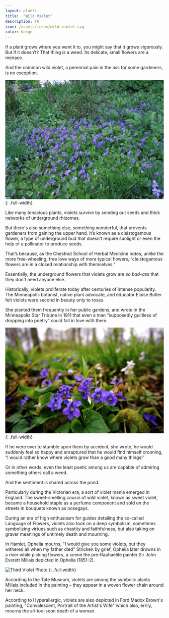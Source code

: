 ```yaml
---
layout: plants
title:  "Wild Violet"
description: TK
icon: /assets/icons/wild-violet.svg
color: beige
---
```

If a plant grows where you want it to, you might say that it grows vigorously. But if it doesn’t? That thing is a weed. Its delicate, small flowers are a menace. 

And the common wild violet, a perennial pain in the ass for some gardeners, is no exception.

![First Violet Photo](/assets/images/violet-unedited/143189362_a9b4c28aab_o.jpg)
{: .full-width}

Like many tenacious plants, violets survive by sending out seeds and thick networks of underground rhizomes. 

 But there's also something else, something wonderful, that prevents gardeners from gaining the upper hand. It’s known as a cleistogamous flower, a type of underground bud that doesn’t require sunlight or even the help of a pollinator to produce seeds. 

That’s because, as the Chestnut School of Herbal Medicine notes, unlike the more free-wheeling, free love ways of more typical flowers, “cleistogamous flowers are in a closed relationship with themselves."

Essentially, the underground flowers that violets grow are _so bad-ass_ that they don't need anyone else.

<span class="firstcharacter">H</span>istorically, violets proliferate today after centuries of intense popularity. The Minneapolis botanist, native plant advocate, and educator Eloise Butler felt violets were second in beauty only to roses.

She planted them frequently in her public gardens, and wrote in the Minneapolis Star Tribune in 1911 that even a man “supposedly guiltless of dropping into poetry” could fall in love with them. 

![Second Violet Photo](/assets/images/violet-unedited/14157317963_1d2e851d11_o.jpg)
{: .full-width}

If he were ever to stumble upon them by accident, she wrote, he would suddenly feel so happy and enraptured that he would find himself crooning, “I would rather know where violets grow than a good many things!”

Or in other words, even the least poetic among us are capable of admiring something others call a weed.

<span class="firstcharacter">A</span>nd the sentiment is shared across the pond.  

Particularly during the Victorian era, a sort of violet mania emerged in England. The sweet-smelling cousin of wild violet, known as sweet violet, became a household staple as a perfume component and sold on the streets in bouquets known as nosegays. 

During an era of high enthusiasm for guides detailing the so-called Language of Flowers, violets also took on a deep symbolism, sometimes symbolizing virtues such as chastity and faithfulness, but also taking on graver meanings of untimely death and mourning.

In Hamlet, Ophelia mourns, "I would give you some violets, but they withered all when my father died" Stricken by grief, Ophelia later drowns in a river while picking flowers, a scene the pre-Raphaelite painter Sir John Everett Millais depicted in Ophelia (1851-2).

![Third Violet Photo](/assets/images/ophelia-tate.jpg)
{: .full-width}

According to the Tate Museum, violets are among the symbolic plants Millais included in the painting – they appear in a woven flower chain around her neck.

According to Hyperallergic, violets are also depicted in Ford Madox Brown's painting, "Convalescent, Portrait of the Artist's Wife" which also, errily, mourns the all-too-soon death of a woman.